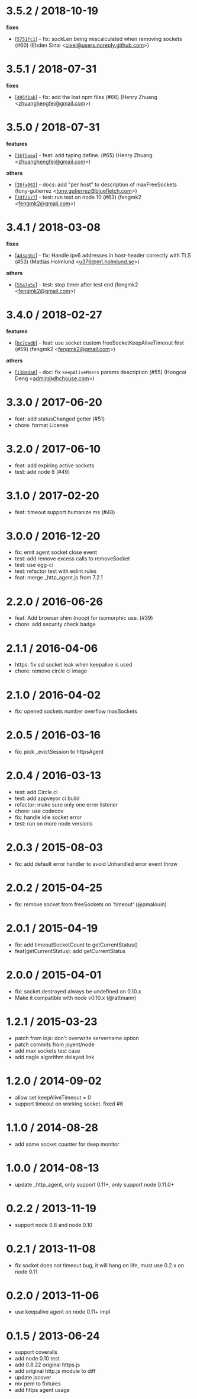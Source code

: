
3.5.2 / 2018-10-19
==================

**fixes**
  * [[`5751fc1`](http://github.com/node-modules/agentkeepalive/commit/5751fc1180ed6544602c681ffbd08ca66a0cb12c)] - fix: sockLen being miscalculated when removing sockets (#60) (Ehden Sinai <<cixel@users.noreply.github.com>>)

3.5.1 / 2018-07-31
==================

**fixes**
  * [[`495f1ab`](http://github.com/node-modules/agentkeepalive/commit/495f1ab625d43945d72f68096b97db723d4f0657)] - fix: add the lost npm files (#66) (Henry Zhuang <<zhuanghengfei@gmail.com>>)

3.5.0 / 2018-07-31
==================

**features**
  * [[`16f5aea`](http://github.com/node-modules/agentkeepalive/commit/16f5aeadfda57f1c602652f1472a63cc83cd05bf)] - feat: add typing define. (#65) (Henry Zhuang <<zhuanghengfei@gmail.com>>)

**others**
  * [[`28fa062`](http://github.com/node-modules/agentkeepalive/commit/28fa06246fb5103f88ebeeb8563757a9078b8157)] - docs: add "per host" to description of maxFreeSockets (tony-gutierrez <<tony.gutierrez@bluefletch.com>>)
  * [[`7df2577`](http://github.com/node-modules/agentkeepalive/commit/7df25774f00a1031ca4daad2878a17e0539072a2)] - test: run test on node 10 (#63) (fengmk2 <<fengmk2@gmail.com>>)

3.4.1 / 2018-03-08
==================

**fixes**
  * [[`4d3a3b1`](http://github.com/node-modules/agentkeepalive/commit/4d3a3b1f7b16595febbbd39eeed72b2663549014)] - fix: Handle ipv6 addresses in host-header correctly with TLS (#53) (Mattias Holmlund <<u376@m1.holmlund.se>>)

**others**
  * [[`55a7a5c`](http://github.com/node-modules/agentkeepalive/commit/55a7a5cd33e97f9a8370083dcb041c5552f10ac9)] - test: stop timer after test end (fengmk2 <<fengmk2@gmail.com>>)

3.4.0 / 2018-02-27
==================

**features**
  * [[`bc7cadb`](http://github.com/node-modules/agentkeepalive/commit/bc7cadb30ecd2071e2b341ac53ae1a2b8155c43d)] - feat: use socket custom freeSocketKeepAliveTimeout first (#59) (fengmk2 <<fengmk2@gmail.com>>)

**others**
  * [[`138eda8`](http://github.com/node-modules/agentkeepalive/commit/138eda81e10b632aaa87bea0cb66d8667124c4e8)] - doc: fix `keepAliveMsecs` params description (#55) (Hongcai Deng <<admin@dhchouse.com>>)

3.3.0 / 2017-06-20
==================

  * feat: add statusChanged getter (#51)
  * chore: format License

3.2.0 / 2017-06-10
==================

  * feat: add expiring active sockets
  * test: add node 8 (#49)

3.1.0 / 2017-02-20
==================

  * feat: timeout support humanize ms (#48)

3.0.0 / 2016-12-20
==================

  * fix: emit agent socket close event
  * test: add remove excess calls to removeSocket
  * test: use egg-ci
  * test: refactor test with eslint rules
  * feat: merge _http_agent.js from 7.2.1

2.2.0 / 2016-06-26
==================

  * feat: Add browser shim (noop) for isomorphic use. (#39)
  * chore: add security check badge

2.1.1 / 2016-04-06
==================

  * https: fix ssl socket leak when keepalive is used
  * chore: remove circle ci image

2.1.0 / 2016-04-02
==================

  * fix: opened sockets number overflow maxSockets

2.0.5 / 2016-03-16
==================

  * fix: pick _evictSession to httpsAgent

2.0.4 / 2016-03-13
==================

  * test: add Circle ci
  * test: add appveyor ci build
  * refactor: make sure only one error listener
  * chore: use codecov
  * fix: handle idle socket error
  * test: run on more node versions

2.0.3 / 2015-08-03
==================

 * fix: add default error handler to avoid Unhandled error event throw

2.0.2 / 2015-04-25
==================

 * fix: remove socket from freeSockets on 'timeout' (@pmalouin)

2.0.1 / 2015-04-19
==================

 * fix: add timeoutSocketCount to getCurrentStatus()
 * feat(getCurrentStatus): add getCurrentStatus

2.0.0 / 2015-04-01
==================

 * fix: socket.destroyed always be undefined on 0.10.x
 * Make it compatible with node v0.10.x (@lattmann)

1.2.1 / 2015-03-23
==================

 * patch from iojs: don't overwrite servername option
 * patch commits from joyent/node
 * add max sockets test case
 * add nagle algorithm delayed link

1.2.0 / 2014-09-02
==================

 * allow set keepAliveTimeout = 0
 * support timeout on working socket. fixed #6

1.1.0 / 2014-08-28
==================

 * add some socket counter for deep monitor

1.0.0 / 2014-08-13
==================

 * update _http_agent, only support 0.11+, only support node 0.11.0+

0.2.2 / 2013-11-19 
==================

  * support node 0.8 and node 0.10

0.2.1 / 2013-11-08 
==================

  * fix socket does not timeout bug, it will hang on life, must use 0.2.x on node 0.11

0.2.0 / 2013-11-06 
==================

  * use keepalive agent on node 0.11+ impl

0.1.5 / 2013-06-24 
==================

  * support coveralls
  * add node 0.10 test
  * add 0.8.22 original https.js
  * add original http.js module to diff
  * update jscover
  * mv pem to fixtures
  * add https agent usage
